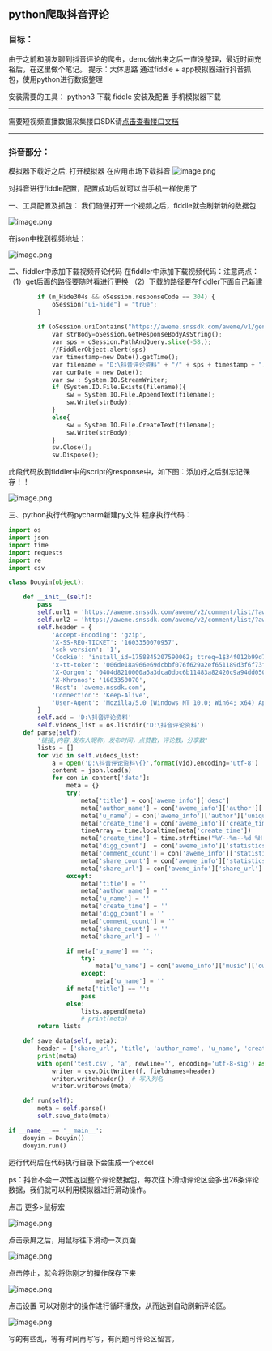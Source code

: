 ## python爬取抖音评论

### 目标：
由于之前和朋友聊到抖音评论的爬虫，demo做出来之后一直没整理，最近时间充裕后，在这里做个笔记。
提示：大体思路 通过fiddle + app模拟器进行抖音抓包，使用python进行数据整理


安装需要的工具：
python3 下载
fiddle 安装及配置
手机模拟器下载
​


---



需要短视频直播数据采集接口SDK请[点击查看接口文档](https://docs.qq.com/doc/DU3RKUFVFdVhQbXlR)

---




### 抖音部分：


模拟器下载好之后, 打开模拟器
在应用市场下载抖音
![image.png](https://cdn.nlark.com/yuque/0/2021/png/97322/1628554899458-6a698421-ba49-424e-a03d-f11ae03c159c.png#clientId=u8ad05e68-7c81-4&from=paste&height=202&id=ua2cecfa4&name=image.png&originHeight=403&originWidth=572&originalType=binary&ratio=1&size=279397&status=done&style=none&taskId=u0430a38a-10f5-499a-aa33-4f8da9541f1&width=286)



对抖音进行fiddle配置，配置成功后就可以当手机一样使用了


一、工具配置及抓包：
我们随便打开一个视频之后，fiddle就会刷新新的数据包



![image.png](https://cdn.nlark.com/yuque/0/2021/png/97322/1628554951255-07bc242d-1b0e-4f9a-82a4-01e2e5d5ae82.png#clientId=u8ad05e68-7c81-4&from=paste&height=431&id=u86339f20&name=image.png&originHeight=862&originWidth=957&originalType=binary&ratio=1&size=243756&status=done&style=none&taskId=u57416461-ad15-453d-942a-8527535a1e4&width=478.5)



在json中找到视频地址：
​


![image.png](https://cdn.nlark.com/yuque/0/2021/png/97322/1628554963878-8d99d421-0c13-46aa-8ddc-a1aae9376d68.png#clientId=u8ad05e68-7c81-4&from=paste&height=318&id=u6cf58041&name=image.png&originHeight=635&originWidth=923&originalType=binary&ratio=1&size=234302&status=done&style=none&taskId=u8cc50988-f8c9-4a36-8f10-b00222cb277&width=461.5)



二、fiddler中添加下载视频评论代码
在fiddler中添加下载视频代码：注意两点：
（1）get后面的路径要随时看进行更换
（2）下载的路径要在fiddler下面自己新建


```python
        if (m_Hide304s && oSession.responseCode == 304) {
            oSession["ui-hide"] = "true";
        }
        
        if (oSession.uriContains("https://aweme.snssdk.com/aweme/v1/general/search/single/")){
            var strBody=oSession.GetResponseBodyAsString();
            var sps = oSession.PathAndQuery.slice(-58,);
            //FiddlerObject.alert(sps)
            var timestamp=new Date().getTime();
            var filename = "D:\抖音评论资料" + "/" + sps + timestamp + ".json";
            var curDate = new Date(); 
            var sw : System.IO.StreamWriter; 
            if (System.IO.File.Exists(filename)){ 
                sw = System.IO.File.AppendText(filename); 
                sw.Write(strBody); 
            } 
            else{ 
                sw = System.IO.File.CreateText(filename); 
                sw.Write(strBody); 
            } 
            sw.Close(); 
            sw.Dispose(); 


```

此段代码放到fiddler中的script的response中，如下图：添加好之后别忘记保存！！



![image.png](https://cdn.nlark.com/yuque/0/2021/png/97322/1628555004189-363b728f-b801-4e03-8cd2-2fe0980b6687.png#clientId=u8ad05e68-7c81-4&from=paste&height=416&id=u421f6fea&name=image.png&originHeight=832&originWidth=885&originalType=binary&ratio=1&size=367696&status=done&style=none&taskId=u594c0294-2ae0-4318-8cbd-439640bce5d&width=442.5)



三、python执行代码pycharm新建py文件
程序执行代码：


```python
import os
import json
import time
import requests
import re
import csv

class Douyin(object):

    def __init__(self):
        pass
        self.url1 = 'https://aweme.snssdk.com/aweme/v2/comment/list/?aweme_id=6885929189950737676&cursor=0&count=20&address_book_access=1&gps_access=1&forward_page_type=1&channel_id=0&city=310000&hotsoon_filtered_count=0&hotsoon_has_more=0&follower_count=0&is_familiar=0&page_source=0&os_api=25&device_type=VOG-AL00&ssmix=a&manifest_version_code=110301&dpi=240&uuid=868594157367551&app_name=aweme&version_name=11.3.0&ts=1603350069&cpu_support64=false&app_type=normal&ac=wifi&host_abi=armeabi-v7a&channel=aweGW&update_version_code=11309900&_rticket=1603350070959&device_platform=android&iid=1758845207590062&version_code=110300&mac_address=b0%3Ac4%3A2d%3Ad0%3Aed%3A38&cdid=7974198e-c4c0-49c2-bfaa-43686052706e&openudid=d0c6cffa7067bedd&device_id=844047245117672&resolution=720*1280&device_brand=HUAWEI&language=zh&os_version=7.1.2&aid=1128&mcc_mnc=46000'
        self.url2 = 'https://aweme.snssdk.com/aweme/v2/comment/list/?aweme_id=6885163969477086479&cursor=0&count=20'
        self.header = {
            'Accept-Encoding': 'gzip',
            'X-SS-REQ-TICKET': '1603350070957',
            'sdk-version': '1',
            'Cookie': 'install_id=1758845207590062; ttreq=1$34f012b99d70a66f681dc3d1f0b438fc1b161af3; d_ticket=77247c94236bf8055c233f8cabb6a5ddf3231; odin_tt=fccb20add45a15f08a2519eadcaaf22cba4b3f8f1fceec300a088407c2daf81ea76b260ef6c81dbc86dfedfea011f68c25238f9b3984fe4f5909441dfd1cc9c2; sid_guard=6de18a966e69dcbbf076f629a2ef6511%7C1603345424%7C5184000%7CMon%2C+21-Dec-2020+05%3A43%3A44+GMT; uid_tt=ba98af780b4e337f01463cf98a8afafd; sid_tt=6de18a966e69dcbbf076f629a2ef6511; sessionid=6de18a966e69dcbbf076f629a2ef6511',
            'x-tt-token': '006de18a966e69dcbbf076f629a2ef651189d3f6f73fd3d6319b543d50d2e2e5a4cf3e383f8da81f07e049bcf850de07d331',
            'X-Gorgon': '0404d8210000a6a3dca0dbc6b11483a82420c9a94dd050a3e511',
            'X-Khronos': '1603350070',
            'Host': 'aweme.nssdk.com',
            'Connection': 'Keep-Alive',
            'User-Agent': 'Mozilla/5.0 (Windows NT 10.0; Win64; x64) AppleWebKit/537.36 (KHTML, like Gecko) Chrome/86.0.4240.75 Safari/537.36',
        }
        self.add = 'D:\抖音评论资料'
        self.videos_list = os.listdir('D:\抖音评论资料')
    def parse(self):
        '链接,内容,发布人昵称，发布时间，点赞数，评论数，分享数'
        lists = []
        for vid in self.videos_list:
            a = open('D:\抖音评论资料\{}'.format(vid),encoding='utf-8')
            content = json.load(a)
            for con in content['data']:
                meta = {}
                try:
                    meta['title'] = con['aweme_info']['desc']
                    meta['author_name'] = con['aweme_info']['author']['nickname']
                    meta['u_name'] = con['aweme_info']['author']['unique_id']
                    meta['create_time'] = con['aweme_info']['create_time']
                    timeArray = time.localtime(meta['create_time'])
                    meta['create_time'] = time.strftime("%Y--%m--%d %H:%M:%S", timeArray)
                    meta['digg_count']  = con['aweme_info']['statistics']['digg_count']
                    meta['comment_count'] = con['aweme_info']['statistics']['comment_count']
                    meta['share_count'] = con['aweme_info']['statistics']['share_count']
                    meta['share_url'] = con['aweme_info']['share_url']
                except:
                    meta['title'] = ''
                    meta['author_name'] = ''
                    meta['u_name'] = ''
                    meta['create_time'] = ''
                    meta['digg_count'] = ''
                    meta['comment_count'] = ''
                    meta['share_count'] = ''
                    meta['share_url'] = ''

                if meta['u_name'] == '':
                    try:
                        meta['u_name'] = con['aweme_info']['music']['owner_handle']
                    except:
                        meta['u_name'] = ''
                if meta['title'] == '':
                    pass
                else:
                    lists.append(meta)
                    # print(meta)
        return lists

    def save_data(self, meta):
        header = ['share_url', 'title', 'author_name', 'u_name', 'create_time', 'digg_count', 'comment_count', 'share_count']
        print(meta)
        with open('test.csv', 'a', newline='', encoding='utf-8-sig') as f:
            writer = csv.DictWriter(f, fieldnames=header)
            writer.writeheader()  # 写入列名
            writer.writerows(meta)

    def run(self):
        meta = self.parse()
        self.save_data(meta)

if __name__ == '__main__':
    douyin = Douyin()
    douyin.run()

```

运行代码后在代码执行目录下会生成一个excel


ps：抖音不会一次性返回整个评论数据包，每次往下滑动评论区会多出26条评论数据，我们就可以利用模拟器进行滑动操作。


点击 更多>鼠标宏
​


![image.png](https://cdn.nlark.com/yuque/0/2021/png/97322/1628555043471-ef61eceb-5078-4f9e-a53e-16c08e9240c5.png#clientId=u8ad05e68-7c81-4&from=paste&height=405&id=ud942f106&name=image.png&originHeight=810&originWidth=563&originalType=binary&ratio=1&size=597421&status=done&style=none&taskId=uf76b7d6d-bec5-46c2-9c30-ab6a7750ffd&width=281.5)



点击录屏之后，用鼠标往下滑动一次页面
​


![image.png](https://cdn.nlark.com/yuque/0/2021/png/97322/1628555053883-c42a1036-bbb4-4f04-b084-25255d55e85a.png#clientId=u8ad05e68-7c81-4&from=paste&height=30&id=u21088396&name=image.png&originHeight=59&originWidth=593&originalType=binary&ratio=1&size=26271&status=done&style=none&taskId=u8c6b67cd-9ea2-48a5-a7ba-23be3b335b7&width=296.5)



点击停止，就会将你刚才的操作保存下来
​


![image.png](https://cdn.nlark.com/yuque/0/2021/png/97322/1628555064776-33b1eea1-7cfa-40de-a52c-5317dc0cb490.png#clientId=u8ad05e68-7c81-4&from=paste&height=130&id=u2c80082e&name=image.png&originHeight=259&originWidth=589&originalType=binary&ratio=1&size=23044&status=done&style=none&taskId=u5bd2209f-790a-48ca-89a6-f6cd0339f77&width=294.5)



点击设置 可以对刚才的操作进行循环播放，从而达到自动刷新评论区。
​


![image.png](https://cdn.nlark.com/yuque/0/2021/png/97322/1628555077774-854c3c82-c561-425b-987f-39360cdd6c2e.png#clientId=u8ad05e68-7c81-4&from=paste&height=236&id=ufb43df4d&name=image.png&originHeight=471&originWidth=574&originalType=binary&ratio=1&size=36741&status=done&style=none&taskId=u7ebad2c2-9273-4e2d-900f-23ebb855196&width=287)



写的有些乱，等有时间再写写，有问题可评论区留言。

​

